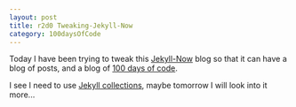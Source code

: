 ```yaml
---
layout: post
title: r2d0 Tweaking-Jekyll-Now
category: 100daysOfCode
---
```


Today I have been trying to tweak this [Jekyll-Now](https://github.com/barryclark/jekyll-now) blog so that it can have a blog of posts, and a blog of [100 days of code](https://github.com/kallaway/100-days-of-code/blob/master/r1-log.md).

I see I need to use [Jekyll collections](https://jekyllrb.com/docs/collections/), maybe tomorrow I will look into it more... 